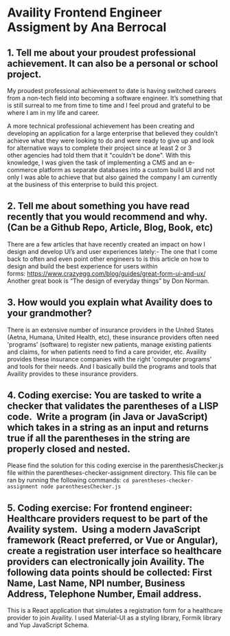 # Availity Frontend Engineer Assigment by Ana Berrocal

## 1. Tell me about your proudest professional achievement. It can also be a personal or school project.
My proudest professional achievement to date is having switched careers from a non-tech field into becoming a software engineer. It’s something that is still surreal to me from time to time and I feel proud and grateful to be where I am in my life and career.

A more technical professional achievement has been creating and developing an application for a large enterprise that believed they couldn’t achieve what they were looking to do and were ready to give up and look for alternative ways to complete their project since at least 2 or 3 other agencies had told them that it "couldn't be done". With this knowledge, I was given the task of implementing a CMS and an e-commerce platform as separate databases into a custom build UI and not only I was able to achieve that but also gained the company I am currently at the business of this enterprise to build this project.

## 2. Tell me about something you have read recently that you would recommend and why. (Can be a Github Repo, Article, Blog, Book, etc) 
There are a few articles that have recently created an impact on how I design and develop UI’s and user experiences lately:- The one that I come back to often and even point other engineers to is this article on how to design and build the best experience for users within forms: https://www.crazyegg.com/blog/guides/great-form-ui-and-ux/
    Another great book is “The design of everyday things” by Don Norman.

## 3. How would you explain what Availity does to your grandmother? 
There is an extensive number of insurance providers in the United States (Aetna, Humana, United Health, etc), these insurance providers often need 'programs' (software) to register new patients, manage existing patients and claims, for when patients need to find a care provider, etc. Availity provides these insurance companies with the right 'computer programs' and tools for their needs. And I basically build the programs and tools that Availity provides to these insurance providers.

## 4. Coding exercise: You are tasked to write a checker that validates the parentheses of a LISP code.  Write a program (in Java or JavaScript) which takes in a string as an input and returns true if all the parentheses in the string are properly closed and nested.
Please find the solution for this coding exercise in the parenthesisChecker.js file within the parentheses-checker-assignment directory. This file can be ran by running the following commands:
        ```
        cd parentheses-checker-assignment
        node parenthesesChecker.js
        ```

## 5. Coding exercise: For frontend engineer: Healthcare providers request to be part of the Availity system.  Using a modern JavaScript framework (React preferred, or Vue or Angular), create a registration user interface so healthcare providers can electronically join Availity. The following data points should be collected: First Name, Last Name, NPI number, Business Address, Telephone Number, Email address.
This is a React application that simulates a registration form for a healthcare provider to join Availity. I used Material-UI as a styling library, Formik library and Yup JavaScript Schema.
